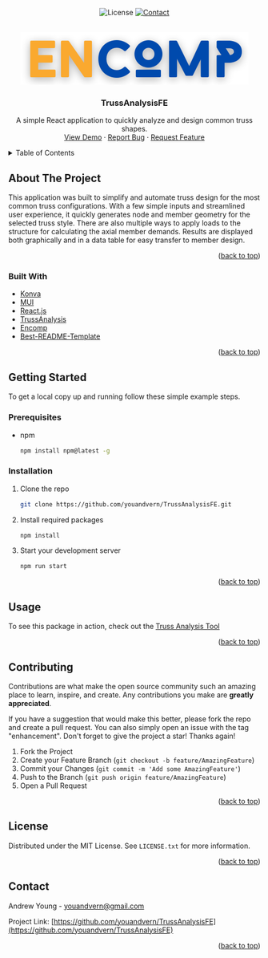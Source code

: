 <div id="top"></div>

<!-- Shields not necessary now. Can be used later on. -->

<!--

<p align="center">
<img src="https://img.shields.io/github/contributors/youandvern/TrussAnalysisFE?style=for-the-badge" alt="Contributors">
<img src="https://img.shields.io/github/forks/youandvern/TrussAnalysisFE?style=for-the-badge" alt="Forks">
<img src="https://img.shields.io/github/stars/youandvern/TrussAnalysisFE?style=for-the-badge" alt="Stars">
<img src="https://img.shields.io/github/issues/youandvern/TrussAnalysisFE?style=for-the-badge" alt="Issues">
</p>


 -->

<p align="center">
<img alt="License" src="https://img.shields.io/github/license/youandvern/TrussAnalysisFE?style=for-the-badge">
<a href="https://www.linkedin.com/in/andrew-v-young/">
  <img src="https://img.shields.io/badge/-LinkedIn-black?style=for-the-badge&logo=linkedin&colorB=555" alt="Contact">
</a>
</p>

<!-- PROJECT LOGO -->
<br />
<div align="center">
<img src="/src/components/HomeBar/ENCOMP.png" alt="Encomp Logo">

<h3 align="center">TrussAnalysisFE</h3>

  <p align="center">
    A simple React application to quickly analyze and design common truss shapes.
    <br />
    <a href="https://truss-analysis.encompapp.com/">View Demo</a>
    ·
    <a href="https://github.com/youandvern/TrussAnalysisFE/issues">Report Bug</a>
    ·
    <a href="https://github.com/youandvern/TrussAnalysisFE/issues">Request Feature</a>
  </p>
</div>

<!-- TABLE OF CONTENTS -->
<details>
  <summary>Table of Contents</summary>
  <ol>
    <li>
      <a href="#about-the-project">About The Project</a>
      <ul>
        <li><a href="#built-with">Built With</a></li>
      </ul>
    </li>
    <li>
      <a href="#getting-started">Getting Started</a>
      <ul>
        <li><a href="#prerequisites">Prerequisites</a></li>
        <li><a href="#installation">Installation</a></li>
      </ul>
    </li>
    <li><a href="#usage">Usage</a></li>
    <li><a href="#roadmap">Roadmap</a></li>
    <li><a href="#contributing">Contributing</a></li>
    <li><a href="#license">License</a></li>
    <li><a href="#contact">Contact</a></li>
    <li><a href="#acknowledgments">Acknowledgments</a></li>
  </ol>
</details>

<!-- ABOUT THE PROJECT -->

## About The Project

This application was built to simplify and automate truss design for the most common truss configurations. With a few simple inputs and streamlined user experience, it quickly generates node and member geometry for the selected truss style. There are also multiple ways to apply loads to the structure for calculating the axial member demands. Results are displayed both graphically and in a data table for easy transfer to member design.

<p align="right">(<a href="#top">back to top</a>)</p>

### Built With

- [Konva](https://konvajs.org/)
- [MUI](https://mui.com/)
- [React.js](https://reactjs.org/)
- [TrussAnalysis](https://github.com/youandvern/TrussAnalysis)
- [Encomp](https://github.com/youandvern/encomp)
- [Best-README-Template](https://github.com/othneildrew/Best-README-Template)

<p align="right">(<a href="#top">back to top</a>)</p>

<!-- GETTING STARTED -->

## Getting Started

To get a local copy up and running follow these simple example steps.

### Prerequisites

- npm
  ```sh
  npm install npm@latest -g
  ```

### Installation

1. Clone the repo
   ```sh
   git clone https://github.com/youandvern/TrussAnalysisFE.git
   ```
2. Install required packages
   ```sh
   npm install
   ```
3. Start your development server
   ```sh
   npm run start
   ```

<p align="right">(<a href="#top">back to top</a>)</p>

<!-- USAGE EXAMPLES -->

## Usage

To see this package in action, check out the [Truss Analysis Tool](https://truss-analysis.encompapp.com/)

<p align="right">(<a href="#top">back to top</a>)</p>

<!-- CONTRIBUTING -->

## Contributing

Contributions are what make the open source community such an amazing place to learn, inspire, and create. Any contributions you make are **greatly appreciated**.

If you have a suggestion that would make this better, please fork the repo and create a pull request. You can also simply open an issue with the tag "enhancement".
Don't forget to give the project a star! Thanks again!

1. Fork the Project
2. Create your Feature Branch (`git checkout -b feature/AmazingFeature`)
3. Commit your Changes (`git commit -m 'Add some AmazingFeature'`)
4. Push to the Branch (`git push origin feature/AmazingFeature`)
5. Open a Pull Request

<p align="right">(<a href="#top">back to top</a>)</p>

<!-- LICENSE -->

## License

Distributed under the MIT License. See `LICENSE.txt` for more information.

<p align="right">(<a href="#top">back to top</a>)</p>

<!-- CONTACT -->

## Contact

Andrew Young - youandvern@gmail.com

Project Link: [https://github.com/youandvern/TrussAnalysisFE](https://github.com/youandvern/TrussAnalysisFE)

<p align="right">(<a href="#top">back to top</a>)</p>
